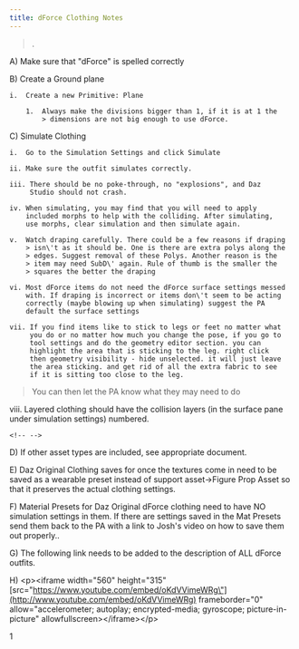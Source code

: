 ```yaml
---
title: dForce Clothing Notes
---
```


> .

A)  Make sure that "dForce" is spelled correctly

B)  Create a Ground plane

    i.  Create a new Primitive: Plane

        1.  Always make the divisions bigger than 1, if it is at 1 the
            > dimensions are not big enough to use dForce.

C)  Simulate Clothing

    i.  Go to the Simulation Settings and click Simulate

    ii. Make sure the outfit simulates correctly.

    iii. There should be no poke-through, no "explosions", and Daz
         Studio should not crash.

    iv. When simulating, you may find that you will need to apply
        included morphs to help with the colliding. After simulating,
        use morphs, clear simulation and then simulate again.

    v.  Watch draping carefully. There could be a few reasons if draping
        > isn\'t as it should be. One is there are extra polys along the
        > edges. Suggest removal of these Polys. Another reason is the
        > item may need SubD\' again. Rule of thumb is the smaller the
        > squares the better the draping

    vi. Most dForce items do not need the dForce surface settings messed
        with. If draping is incorrect or items don\'t seem to be acting
        correctly (maybe blowing up when simulating) suggest the PA
        default the surface settings

    vii. If you find items like to stick to legs or feet no matter what
         you do or no matter how much you change the pose, if you go to
         tool settings and do the geometry editor section. you can
         highlight the area that is sticking to the leg. right click
         then geometry visibility - hide unselected. it will just leave
         the area sticking. and get rid of all the extra fabric to see
         if it is sitting too close to the leg.

> You can then let the PA know what they may need to do

viii. Layered clothing should have the collision layers (in the surface
      pane under simulation settings) numbered.

```{=html}
<!-- -->
```
D)  If other asset types are included, see appropriate document.

E)  Daz Original Clothing saves for once the textures come in need to be
    saved as a wearable preset instead of support asset-\>Figure Prop
    Asset so that it preserves the actual clothing settings.

F)  Material Presets for Daz Original dForce clothing need to have NO
    simulation settings in them. If there are settings saved in the Mat
    Presets send them back to the PA with a link to Josh's video on how
    to save them out properly..

G)  The following link needs to be added to the description of ALL
    dForce outfits.

H)  \<p\>\<iframe width=\"560\" height=\"315\"
    [src=\"https://www.youtube.com/embed/oKdVVimeWRg\"](http://www.youtube.com/embed/oKdVVimeWRg)
    frameborder=\"0\" allow=\"accelerometer; autoplay; encrypted-media;
    gyroscope; picture-in-picture\" allowfullscreen\>\</iframe\>\</p\>

1
